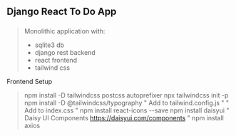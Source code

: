 ## Django React To Do App
###

> Monolithic application with:
> - sqlite3 db
> - django rest backend
> - react frontend
> - tailwind css



Frontend Setup
> npm install -D tailwindcss postcss autoprefixer
> npx tailwindcss init -p
> npm install -D @tailwindcss/typography
> " Add to tailwind.config.js "
> " Add to index.css "
> npm install react-icons --save
> npm install daisyui
> " Daisy UI Components https://daisyui.com/components "
> npm install axios